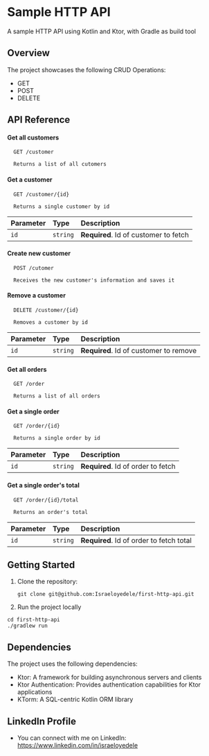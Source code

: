 
# Sample HTTP API

A sample HTTP API using Kotlin and Ktor, with Gradle as build tool


## Overview

The project showcases the following CRUD Operations:

- GET
- POST
- DELETE


## API Reference

#### Get all customers

```http
  GET /customer

  Returns a list of all cutomers
```


#### Get a customer

```
  GET /customer/{id}

  Returns a single customer by id
```

| Parameter | Type     | Description                       |
| :-------- | :------- | :-------------------------------- |
| `id`      | `string` | **Required**. Id of customer to fetch |

#### Create new customer

```http
  POST /cutomer

  Receives the new customer's information and saves it
```

#### Remove a customer

```http
  DELETE /customer/{id}

  Removes a customer by id
```

| Parameter | Type     | Description                       |
| :-------- | :------- | :-------------------------------- |
| `id`      | `string` | **Required**. Id of customer to remove |




#### Get all orders

```http
  GET /order

  Returns a list of all orders
```


#### Get a single order

```http
  GET /order/{id}

  Returns a single order by id
```

| Parameter | Type     | Description                       |
| :-------- | :------- | :-------------------------------- |
| `id`      | `string` | **Required**. Id of order to fetch |

#### Get a single order's total

```http
  GET /order/{id}/total

  Returns an order's total
```

| Parameter | Type     | Description                       |
| :-------- | :------- | :-------------------------------- |
| `id`      | `string` | **Required**. Id of order to fetch total |


## Getting Started

1. Clone the repository:

   ```shell
   git clone git@github.com:Israeloyedele/first-http-api.git

2. Run the project locally


  ```shell
  cd first-http-api
./gradlew run
```
## Dependencies

The project uses the following dependencies:

- Ktor: A framework for building asynchronous servers and clients
- Ktor Authentication: Provides authentication capabilities for Ktor applications
- KTorm: A SQL-centric Kotlin ORM library

## LinkedIn Profile
* You can connect with me on LinkedIn: https://www.linkedin.com/in/israeloyedele

